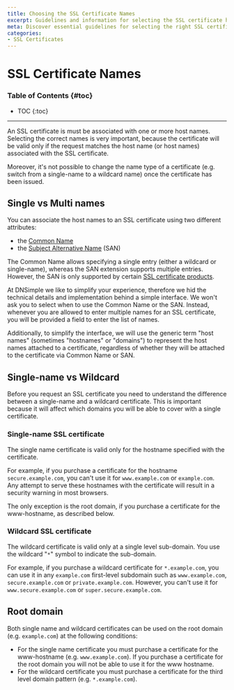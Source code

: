 ```yaml
---
title: Choosing the SSL Certificate Names
excerpt: Guidelines and information for selecting the SSL certificate host names.
meta: Discover essential guidelines for selecting the right SSL certificate host names to ensure your website's security and trustworthiness with DNSimple's expert insights.
categories:
- SSL Certificates
---
```


# SSL Certificate Names

### Table of Contents {#toc}

* TOC
{:toc}

---

An SSL certificate is must be associated with one or more host names. Selecting the correct names is very important, because the certificate will be valid only if the request matches the host name (or host names) associated with the SSL certificate.

Moreover, it's not possible to change the name type of a certificate (e.g. switch from a single-name to a wildcard name) once the certificate has been issued.


## Single vs Multi names

You can associate the host names to an SSL certificate using two different attributes:

- the [Common Name](/articles/what-is-common-name/)
- the [Subject Alternative Name](/articles/what-is-ssl-san/) (SAN)

The Common Name allows specifying a single entry (either a wildcard or single-name), whereas the SAN extension supports multiple entries. However, the SAN is only supported by certain [SSL certificate products](/articles/ssl-certificates/).

At DNSimple we like to simplify your experience, therefore we hid the technical details and implementation behind a simple interface. We won't ask you to select when to use the Common Name or the SAN. Instead, whenever you are allowed to enter multiple names for an SSL certificate, you will be provided a field to enter the list of names.

Additionally, to simplify the interface, we will use the generic term "host names" (sometimes "hostnames" or "domains") to represent the host names attached to a certificate, regardless of whether they will be attached to the certificate via Common Name or SAN.


## Single-name vs Wildcard

Before you request an SSL certificate you need to understand the difference between a single-name and a wildcard certificate. This is important because it will affect which domains you will be able to cover with a single certificate.

### Single-name SSL certificate

The single name certificate is valid only for the hostname specified with the certificate.

For example, if you purchase a certificate for the hostname `secure.example.com`, you can't use it for `www.example.com` or `example.com`. Any attempt to serve these hostnames with the certificate will result in a security warning in most browsers.

The only exception is the root domain, if you purchase a certificate for the www-hostname, as described below.

### Wildcard SSL certificate

The wildcard certificate is valid only at a single level sub-domain. You use the wildcard "`*`" symbol to indicate the sub-domain.

For example, if you purchase a wildcard certificate for `*.example.com`, you can use it in any `example.com` first-level subdomain such as `www.example.com`, `secure.example.com` or `private.example.com`. However, you can't use it for `www.secure.example.com` or `super.secure.example.com`.


## Root domain

Both single name and wildcard certificates can be used on the root domain (e.g. `example.com`) at the following conditions:

- For the single name certificate you must purchase a certificate for the www-hostname (e.g. `www.example.com`). If you purchase a certificate for the root domain you will not be able to use it for the www hostname.
- For the wildcard certificate you must purchase a certificate for the third level domain pattern (e.g. `*.example.com`).
